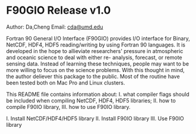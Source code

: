 #  F90GIO Release v1.0
Author: Da,Cheng     Email: cda@umd.edu

Fortran 90 General I/O Interface (F90GIO) provides I/O interface for 
Binary, NetCDF, HDF4, HDF5 reading/writing by using Fortran 90
languages. It is developed in the hope to allieviate researchers'
pressure in atmospheric and oceanic science to deal with either re-
analysis, forecast, or remote sensing data. Instead of learning these
techniques, people may want to be more willing to focus on the science
problems. With this thought in mind, the author deliever this package 
to the public. Most of the routine have been tested both on Mac Pro 
and Linux clusters.

This README file contains information about: I. what compiler flags 
should be included when compiling NetCDF, HDF4, HDF5 libraries; II. 
how to compile F90IO library, III. how to use F90IO library.

I.   Install NetCDF/HDF4/HDF5 library
II.  Install F90IO library
III. Use F90IO library



